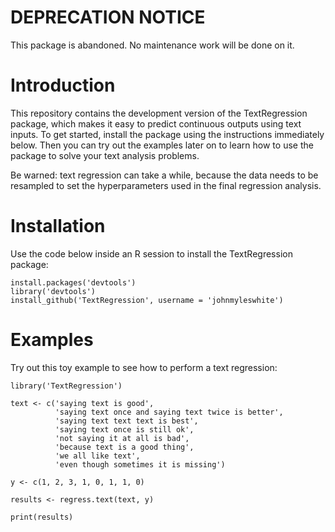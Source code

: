 # DEPRECATION NOTICE

This package is abandoned. No maintenance work will be done on it.

# Introduction
This repository contains the development version of the TextRegression
package, which makes it easy to predict continuous outputs using text inputs.
To get started, install the package using the instructions immediately below.
Then you can try out the examples later on to learn how to use the package
to solve your text analysis problems.

Be warned: text regression can take a while, because the data needs to be
resampled to set the hyperparameters used in the final regression analysis.

# Installation
Use the code below inside an R session to install the TextRegression package:

    install.packages('devtools')
    library('devtools')
    install_github('TextRegression', username = 'johnmyleswhite')

# Examples
Try out this toy example to see how to perform a text regression:

    library('TextRegression')
    
    text <- c('saying text is good',
              'saying text once and saying text twice is better',
              'saying text text text is best',
              'saying text once is still ok',
              'not saying it at all is bad',
              'because text is a good thing',
              'we all like text',
              'even though sometimes it is missing')
    
    y <- c(1, 2, 3, 1, 0, 1, 1, 0)
    
    results <- regress.text(text, y)
    
    print(results)
